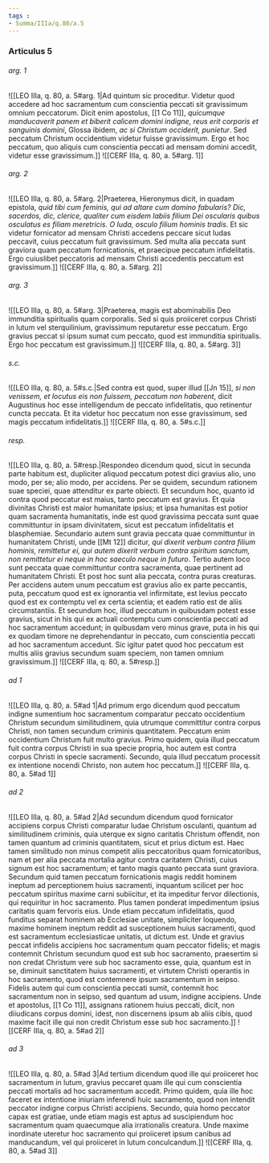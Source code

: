 ```yaml
---
tags : 
- Summa/IIIa/q.80/a.5
---
```


### Articulus 5

###### arg. 1
![[LEO IIIa, q. 80, a. 5#arg. 1|Ad quintum sic proceditur. Videtur quod accedere ad hoc sacramentum cum conscientia peccati sit gravissimum omnium peccatorum. Dicit enim apostolus, [[1 Co 11]], *quicumque manducaverit panem et biberit calicem domini indigne, reus erit corporis et sanguinis domini*, Glossa ibidem, *ac si Christum occiderit, punietur*. Sed peccatum Christum occidentium videtur fuisse gravissimum. Ergo et hoc peccatum, quo aliquis cum conscientia peccati ad mensam domini accedit, videtur esse gravissimum.]]
![[CERF IIIa, q. 80, a. 5#arg. 1]]

###### arg. 2
![[LEO IIIa, q. 80, a. 5#arg. 2|Praeterea, Hieronymus dicit, in quadam epistola, *quid tibi cum feminis, qui ad altare cum domino fabularis? Dic, sacerdos, dic, clerice, qualiter cum eisdem labiis filium Dei oscularis quibus osculatus es filiam meretricis. O Iuda, osculo filium hominis tradis*. Et sic videtur fornicator ad mensam Christi accedens peccare sicut Iudas peccavit, cuius peccatum fuit gravissimum. Sed multa alia peccata sunt graviora quam peccatum fornicationis, et praecipue peccatum infidelitatis. Ergo cuiuslibet peccatoris ad mensam Christi accedentis peccatum est gravissimum.]]
![[CERF IIIa, q. 80, a. 5#arg. 2]]

###### arg. 3
![[LEO IIIa, q. 80, a. 5#arg. 3|Praeterea, magis est abominabilis Deo immunditia spiritualis quam corporalis. Sed si quis proiiceret corpus Christi in lutum vel sterquilinium, gravissimum reputaretur esse peccatum. Ergo gravius peccat si ipsum sumat cum peccato, quod est immunditia spiritualis. Ergo hoc peccatum est gravissimum.]]
![[CERF IIIa, q. 80, a. 5#arg. 3]]

###### s.c.
![[LEO IIIa, q. 80, a. 5#s.c.|Sed contra est quod, super illud [[Jn 15]], *si non venissem, et locutus eis non fuissem, peccatum non haberent*, dicit Augustinus hoc esse intelligendum de peccato infidelitatis, quo retinentur cuncta peccata. Et ita videtur hoc peccatum non esse gravissimum, sed magis peccatum infidelitatis.]]
![[CERF IIIa, q. 80, a. 5#s.c.]]

###### resp.
![[LEO IIIa, q. 80, a. 5#resp.|Respondeo dicendum quod, sicut in secunda parte habitum est, dupliciter aliquod peccatum potest dici gravius alio, uno modo, per se; alio modo, per accidens. Per se quidem, secundum rationem suae speciei, quae attenditur ex parte obiecti. Et secundum hoc, quanto id contra quod peccatur est maius, tanto peccatum est gravius. Et quia divinitas Christi est maior humanitate ipsius; et ipsa humanitas est potior quam sacramenta humanitatis, inde est quod gravissima peccata sunt quae committuntur in ipsam divinitatem, sicut est peccatum infidelitatis et blasphemiae. Secundario autem sunt gravia peccata quae committuntur in humanitatem Christi, unde [[Mt 12]] dicitur, *qui dixerit verbum contra filium hominis, remittetur ei, qui autem dixerit verbum contra spiritum sanctum, non remittetur ei neque in hoc saeculo neque in futuro*. Tertio autem loco sunt peccata quae committuntur contra sacramenta, quae pertinent ad humanitatem Christi. Et post hoc sunt alia peccata, contra puras creaturas. Per accidens autem unum peccatum est gravius alio ex parte peccantis, puta, peccatum quod est ex ignorantia vel infirmitate, est levius peccato quod est ex contemptu vel ex certa scientia; et eadem ratio est de aliis circumstantiis. Et secundum hoc, illud peccatum in quibusdam potest esse gravius, sicut in his qui ex actuali contemptu cum conscientia peccati ad hoc sacramentum accedunt; in quibusdam vero minus grave, puta in his qui ex quodam timore ne deprehendantur in peccato, cum conscientia peccati ad hoc sacramentum accedunt. Sic igitur patet quod hoc peccatum est multis aliis gravius secundum suam speciem, non tamen omnium gravissimum.]]
![[CERF IIIa, q. 80, a. 5#resp.]]

###### ad 1
![[LEO IIIa, q. 80, a. 5#ad 1|Ad primum ergo dicendum quod peccatum indigne sumentium hoc sacramentum comparatur peccato occidentium Christum secundum similitudinem, quia utrumque committitur contra corpus Christi, non tamen secundum criminis quantitatem. Peccatum enim occidentium Christum fuit multo gravius. Primo quidem, quia illud peccatum fuit contra corpus Christi in sua specie propria, hoc autem est contra corpus Christi in specie sacramenti. Secundo, quia illud peccatum processit ex intentione nocendi Christo, non autem hoc peccatum.]]
![[CERF IIIa, q. 80, a. 5#ad 1]]

###### ad 2
![[LEO IIIa, q. 80, a. 5#ad 2|Ad secundum dicendum quod fornicator accipiens corpus Christi comparatur Iudae Christum osculanti, quantum ad similitudinem criminis, quia uterque ex signo caritatis Christum offendit, non tamen quantum ad criminis quantitatem, sicut et prius dictum est. Haec tamen similitudo non minus competit aliis peccatoribus quam fornicatoribus, nam et per alia peccata mortalia agitur contra caritatem Christi, cuius signum est hoc sacramentum; et tanto magis quanto peccata sunt graviora. Secundum quid tamen peccatum fornicationis magis reddit hominem ineptum ad perceptionem huius sacramenti, inquantum scilicet per hoc peccatum spiritus maxime carni subiicitur, et ita impeditur fervor dilectionis, qui requiritur in hoc sacramento. Plus tamen ponderat impedimentum ipsius caritatis quam fervoris eius. Unde etiam peccatum infidelitatis, quod funditus separat hominem ab Ecclesiae unitate, simpliciter loquendo, maxime hominem ineptum reddit ad susceptionem huius sacramenti, quod est sacramentum ecclesiasticae unitatis, ut dictum est. Unde et gravius peccat infidelis accipiens hoc sacramentum quam peccator fidelis; et magis contemnit Christum secundum quod est sub hoc sacramento, praesertim si non credat Christum vere sub hoc sacramento esse, quia, quantum est in se, diminuit sanctitatem huius sacramenti, et virtutem Christi operantis in hoc sacramento, quod est contemnere ipsum sacramentum in seipso. Fidelis autem qui cum conscientia peccati sumit, contemnit hoc sacramentum non in seipso, sed quantum ad usum, indigne accipiens. Unde et apostolus, [[1 Co 11]], assignans rationem huius peccati, dicit, non diiudicans corpus domini, idest, non discernens ipsum ab aliis cibis, quod maxime facit ille qui non credit Christum esse sub hoc sacramento.]]
![[CERF IIIa, q. 80, a. 5#ad 2]]

###### ad 3
![[LEO IIIa, q. 80, a. 5#ad 3|Ad tertium dicendum quod ille qui proiiceret hoc sacramentum in lutum, gravius peccaret quam ille qui cum conscientia peccati mortalis ad hoc sacramentum accedit. Primo quidem, quia ille hoc faceret ex intentione iniuriam inferendi huic sacramento, quod non intendit peccator indigne corpus Christi accipiens. Secundo, quia homo peccator capax est gratiae, unde etiam magis est aptus ad suscipiendum hoc sacramentum quam quaecumque alia irrationalis creatura. Unde maxime inordinate uteretur hoc sacramento qui proiiceret ipsum canibus ad manducandum, vel qui proiiceret in lutum conculcandum.]]
![[CERF IIIa, q. 80, a. 5#ad 3]]

